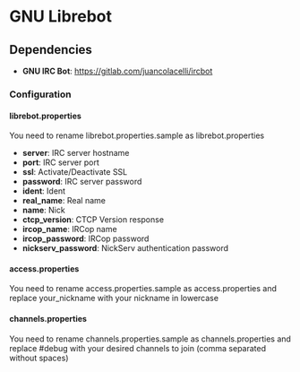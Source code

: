 # GNU Librebot

## Dependencies
* **GNU IRC Bot**: https://gitlab.com/juancolacelli/ircbot

### Configuration
#### librebot.properties
You need to rename librebot.properties.sample as librebot.properties

* **server**: IRC server hostname
* **port**: IRC server port
* **ssl**: Activate/Deactivate SSL
* **password**: IRC server password
* **ident**: Ident
* **real_name**: Real name
* **name**: Nick
* **ctcp_version**: CTCP Version response
* **ircop_name**: IRCop name
* **ircop_password**: IRCop password
* **nickserv_password**: NickServ authentication password

#### access.properties
You need to rename access.properties.sample as access.properties and replace your_nickname with your nickname in lowercase

#### channels.properties
You need to rename channels.properties.sample as channels.properties and replace #debug with your desired channels to join (comma separated without spaces)